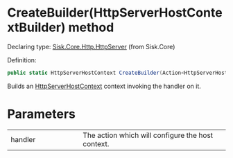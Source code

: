 <!--

Copyrights 2023 Sisk Framework - CypherPotato
Published under MIT license

!!! DO NOT EDIT THIS FILE !!!
This file was generated by a tool in the Sisk package. To edit the information in this documentation,
edit the XML documentation present in the Sisk source code.

-->


# CreateBuilder(HttpServerHostContextBuilder) method

Declaring type: [Sisk.Core.Http.HttpServer](/spec/Sisk.Core.Http.HttpServer.md) (from Sisk.Core)


Definition:

```cs
public static HttpServerHostContext CreateBuilder(Action<HttpServerHostContextBuilder> handler)
```

Builds an <a href="/spec/Sisk.Core.Http.Hosting.HttpServerHostContext.md">HttpServerHostContext</a> context invoking the handler on it.


# Parameters

<table>
    <tbody>
<tr>
    <td width="33%">handler</td>
    <td>The action which will configure the host context.</td>
</tr>
    </tbody>
</table>
